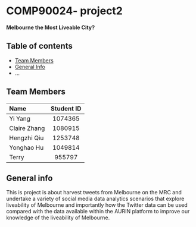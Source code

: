 # COMP90024- project2

**Melbourne the Most Liveable City?**

## Table of contents
* [Team Members](#team-members)
* [General Info](#general-info)
* ...


## Team Members

| Name | Student ID|
| :---         |     :---:      |
| Yi Yang  |1074365| 
| Claire Zhang   |1080915| 
| Hengzhi Qiu   |1253748| 
| Yonghao Hu    |1049814| 
| Terry    |955797| 
## General info
This is project is about harvest tweets from Melbourne on the MRC and undertake a variety of social media data analytics scenarios that explore liveability of Melbourne and importantly how the Twitter data can be used compared with the data available within the AURIN platform to improve our knowledge of the liveability of Melbourne.
